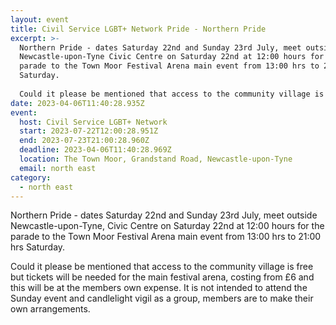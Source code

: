 ```yaml
---
layout: event
title: Civil Service LGBT+ Network Pride - Northern Pride
excerpt: >-
  Northern Pride - dates Saturday 22nd and Sunday 23rd July, meet outside
  Newcastle-upon-Tyne Civic Centre on Saturday 22nd at 12:00 hours for the
  parade to the Town Moor Festival Arena main event from 13:00 hrs to 21:00 hrs
  Saturday.
    
  Could it please be mentioned that access to the community village is free but tickets will be needed for the main festival arena, costing from £6 and this will be at the members own expense.  It is not intended to attend the Sunday event and candlelight vigil as a group, members are to make their own arrangements. 
date: 2023-04-06T11:40:28.935Z
event:
  host: Civil Service LGBT+ Network
  start: 2023-07-22T12:00:28.951Z
  end: 2023-07-23T21:00:28.960Z
  deadline: 2023-04-06T11:40:28.969Z
  location: The Town Moor, Grandstand Road, Newcastle-upon-Tyne
  email: north east
category:
  - north east
---
```

Northern Pride - dates Saturday 22nd and Sunday 23rd July, meet outside Newcastle-upon-Tyne, Civic Centre on Saturday 22nd at 12:00 hours for the parade to the Town Moor Festival Arena main event from 13:00 hrs to 21:00 hrs Saturday.

Could it please be mentioned that access to the community village is free but tickets will be needed for the main festival arena, costing from £6 and this will be at the members own expense.  It is not intended to attend the Sunday event and candlelight vigil as a group, members are to make their own arrangements.